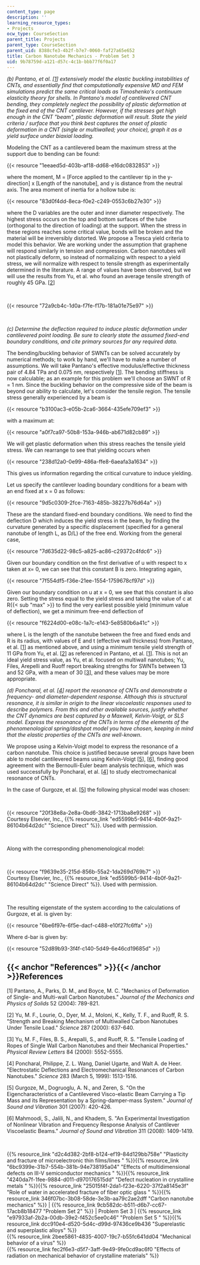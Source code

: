 ```yaml
---
content_type: page
description: ''
learning_resource_types:
- Projects
ocw_type: CourseSection
parent_title: Projects
parent_type: CourseSection
parent_uid: 8388cfe3-4b2f-b7e7-0060-faf27a65e652
title: Carbon Nanotube Mechanics - Problem Set 3
uid: 9b78759d-a121-d57c-4c1b-bbb77f6f0a17
---
```


_(b) Pantano, et al. \[[1](#References)\] extensively model the elastic buckling instabilities of CNTs, and essentially find that computationally expensive MD and FEM simulations predict the same critical loads as Timoshenko's continuum elasticity theory for shells. In Pantano's model of cantilevered CNT bending, they completely neglect the possibility of plastic deformation at the fixed end of the CNT cantilever. However, if the stresses get high enough in the CNT "beam", plastic deformation will result. State the yield criteria / surface that you think best captures the onset of plastic deformation in a CNT (single or multiwalled; your choice), graph it as a yield surface under biaxial loading._

Modeling the CNT as a cantilevered beam the maximum stress at the support due to bending can be found:

{{< resource "1eeaed5d-403b-af18-dd68-e16dc0832853" >}}

where the moment, M = \[Force applied to the cantilever tip in the y-direction\] x \[Length of the nanotube\], and y is distance from the neutral axis. The area moment of inertia for a hollow tube is:

{{< resource "83d0f4dd-8eca-f0e2-c249-0553c6b27e30" >}}

where the D variables are the outer and inner diameter respectively. The highest stress occurs on the top and bottom surfaces of the tube (orthogonal to the direction of loading) at the support. When the stress in these regions reaches some critical value, bonds will be broken and the material will be irreversibly distorted. We propose a Tresca yield criteria to model this behavior. We are working under the assumption that graphene will respond similarly in tension and compression. Carbon nanotubes will not plastically deform, so instead of normalizing with respect to a yield stress, we will normalize with respect to tensile strength as experimentally determined in the literature. A range of values have been observed, but we will use the results from Yu, et al. who found an average tensile strength of roughly 45 GPa. \[[2](#References)\]

  
 

{{< resource "72a9cb4c-1d0a-f7fe-f17b-181a01e75e97" >}}

  
 

_(c) Determine the deflection required to induce plastic deformation under cantilevered point loading. Be sure to clearly state the assumed fixed-end boundary conditions, and cite primary sources for any required data._

The bending/buckling behavior of SWNTs can be solved accurately by numerical methods; to work by hand, we'll have to make a number of assumptions. We will take Pantano's effective modulus/effective thickness pair of 4.84 TPa and 0.075 nm, respectively \[[1](#References)\]. The bending stiffness is now calculable; as an example for this problem we'll choose an SWNT of R = 1 nm. Since the buckling behavior on the compressive side of the beam is beyond our ability to calculate, let's consider the tensile region. The tensile stress generally experienced by a beam is

{{< resource "b3100ac3-e05b-2ca6-3664-435efe709ef3" >}}

with a maximum at:

{{< resource "a0f7ca97-50b8-153a-946b-ab671d82cb89" >}}

We will get plastic deformation when this stress reaches the tensile yield stress. We can rearrange to see that yielding occurs when

{{< resource "238d12a0-0e99-486a-ffe8-6aeafa3a1634" >}}

This gives us information regarding the critical curvature to induce yielding.

Let us specify the cantilever loading boundary conditions for a beam with an end fixed at x = 0 as follows:

{{< resource "9d5c0309-2fce-7163-485b-38227b76d64a" >}}

These are the standard fixed-end boundary conditions. We need to find the deflection D which induces the yield stress in the beam, by finding the curvature generated by a specific displacement (specified for a general nanotube of length L, as D/L) of the free end. Working from the general case,

{{< resource "7d635d22-98c5-a825-ac86-c29372c4fdc6" >}}

Given our boundary condition on the first derivative of u with respect to x taken at x= 0, we can see that this constant B is zero. Integrating again,

{{< resource "7f554df5-f36e-21ee-1554-1759678cf97d" >}}

Given our boundary condition on u at x = 0, we see that this constant is also zero. Setting the stress equal to the yield stress and taking the value of c at R{{< sub "max" >}} to find the very earliest possible yield (minimum value of deflection), we get a minimum free-end deflection of

{{< resource "f6224d00-e08c-1a7c-e143-5e8580b6a41c" >}}

where L is the length of the nanotube between the free and fixed ends and R is its radius, with values of E and t (effective wall thickness) from Pantano, et al. \[[1](#References)\] as mentioned above, and using a minimum tensile yield strength of 11 GPa from Yu, et al. \[[2](#References)\] as referenced in Pantano, et al. \[[1](#References)\]. This is not an ideal yield stress value, as Yu, et al. focused on multiwall nanotubes; Yu, Files, Arepelli and Ruoff report breaking strengths for SWNTs between 13 and 52 GPa, with a mean of 30 \[[3](#References)\], and these values may be more appropriate.

_(d) Poncharal, et al. \[[4](#References)\] report the resonance of CNTs and demonstrate a frequency- and diameter-dependent response. Although this is structural resonance, it is similar in origin to the linear viscoelastic responses used to describe polymers. From this and other available sources, justify whether the CNT dynamics are best captured by a Maxwell, Kelvin-Voigt, or SLS model. Express the resonance of the CNTs in terms of the elements of the phenomenological spring/dashpot model you have chosen, keeping in mind that the elastic properties of the CNTs are well-known_.

We propose using a Kelvin-Voigt model to express the resonance of a carbon nanotube. This choice is justified because several groups have been able to model cantilevered beams using Kelvin-Voigt \[[5](#References)\], \[[6](#References)\], finding good agreement with the Bernoulli-Euler beam analysis technique, which was used successfully by Poncharal, et al. \[[4](#References)\] to study electromechanical resonance of CNTs.

In the case of Gurgoze, et al. \[[5](#References)\] the following physical model was chosen:

  
 

{{< resource "20f38e8a-2e8a-0bd6-3842-1713ba8e9268" >}}  
Courtesy Elsevier, Inc., {{% resource_link "ed5599b5-9414-4b0f-9a21-86104b64d2dc" "Science Direct" %}}. Used with permission.

  
 

Along with the corresponding phenomenological model:

  
 

{{< resource "f9639e35-215d-856b-55a2-1da269d769b7" >}}  
Courtesy Elsevier, Inc., {{% resource_link "ed5599b5-9414-4b0f-9a21-86104b64d2dc" "Science Direct" %}}. Used with permission.

  
 

The resulting eigenstate of the system according to the calculations of Gurgoze, et al. is given by:

{{< resource "6be6f97e-6f5e-dacf-c488-e10f27fc6ffa" >}}

Where d-bar is given by:

{{< resource "52d89b93-3f4f-c140-5d49-6e46cd19685d" >}}

{{< anchor "References" >}}{{< /anchor >}}References
----------------------------------------------------

\[1\] Pantano, A., Parks, D. M., and Boyce, M. C. "Mechanics of Deformation of Single- and Multi-wall Carbon Nanotubes." _Journal of the Mechanics and Physics of Solids_ 52 (2004): 789-821.

\[2\] Yu, M. F., Lourie, O., Dyer, M. J., Moloni, K., Kelly, T. F., and Ruoff, R. S. "Strength and Breaking Mechanism of Multiwalled Carbon Nanotubes Under Tensile Load." _Science_ 287 (2000): 637-640.

\[3\] Yu, M. F., Files, B. S., Arepalli, S., and Ruoff, R. S. "Tensile Loading of Ropes of Single Wall Carbon Nanotubes and their Mechanical Properties." _Physical Review Letters_ 84 (2000): 5552-5555.

\[4\] Poncharal, Philippe, Z. L. Wang, Daniel Ugarte, and Walt A. de Heer. "Electrostatic Deflections and Electromechanical Resonances of Carbon Nanotubes." _Science_ 283 (March 5, 1999): 1513-1516.

\[5\] Gurgoze, M., Dogruoglu, A. N., and Zeren, S. "On the Eigencharacteristics of a Cantilevered Visco-elastic Beam Carrying a Tip Mass and its Representation by a Spring-damper-mass System." _Journal of Sound and Vibration_ 301 (2007): 420-426.

\[6\] Mahmoodi, S., Jalili, N., and Khadem, S. "An Experimental Investigation of Nonlinear Vibration and Frequency Response Analysis of Cantilever Viscoelastic Beams." _Journal of Sound and Vibration_ 311 (2008): 1409-1419.

  
  
 

{{% resource_link "d2c4d382-2bf8-b124-ef19-84d129bb758e" "Plasticity and fracture of microelectronic thin films/lines   " %}}{{% resource_link "6bc9399e-31b7-554b-381b-94e738195a04" "Effects of multidimensional defects on III-V semiconductor mechanics   " %}}{{% resource_link "4240da7f-1fee-9884-d011-d970176515dd" "Defect nucleation in crystalline metals   " %}}{{% resource_link "25015f4f-2da1-f23e-6220-37f2a8145e3f" "Role of water in accelerated fracture of fiber optic glass   " %}}{{% resource_link 346f07bc-3b08-58de-3e3b-aa79c2ae2dff "Carbon nanotube mechanics" %}} | {{% resource_link 9cb582dc-b511-d6b7-cc67-17acb8b18477 "Problem Set 2" %}} | Problem Set 3 | {{% resource_link "e97933af-2b2a-00db-39e2-f452c5ee0c46" "Problem Set 5   " %}}{{% resource_link dcc910e4-d520-5d4c-d99d-97436ce9b436 "Superelastic and superplastic alloys" %}}  
{{% resource_link 2bee5861-4835-4007-19c7-b55fc641dd04 "Mechanical behavior of a virus" %}}  
{{% resource_link fec2f6e3-d5f7-3aff-9e49-9fe0cd9ac6f0 "Effects of radiation on mechanical behavior of crystalline materials" %}}